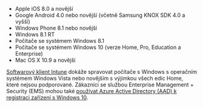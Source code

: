 
  - Apple iOS 8.0 a novější
  - Google Android 4.0 nebo novější (včetně Samsung KNOX SDK 4.0 a vyšší)
  - Windows Phone 8.1 nebo novější
  - Windows 8.1 RT
  - Počítače se systémem Windows 8.1
  - Počítače se systémem Windows 10 (verze Home, Pro, Education a Enterprise)
  - Mac OS X 10.9 a novější

[Softwarový klient Intune](/intune/deploy-use/manage-windows-pcs-with-microsoft-intune) dokáže spravovat počítače s Windows s operačním systémem Windows Vista nebo novějším s výjimkou všech edic Home, které nejsou podporované.  Zákazníci se službou Enterprise Management + Security (EMS) mohou také [používat Azure Active Directory (AAD) k registraci zařízení s Windows 10](set-up-windows-device-management-with-microsoft-intune.md#azure-active-directory-enrollment).


<!--HONumber=Oct16_HO2-->


